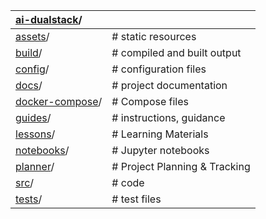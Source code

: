 
| [ai-dualstack](:/37f465e5e6004d16b2c3877163f39e5c)/   |                               |
|:------------------------------------------------------|:------------------------------|
| [assets](:/a8575cb124474ce79c390bbb33f81393)/         | # static resources            |
| [build](:/cd81fe34d18848d4ac7cb781c6ce5402)/          | # compiled and built output   |
| [config](:/45bcbdddd8f244fdb21877882b0459c4)/         | # configuration files         |
| [docs](:/d912cc2c8f7d44fc9fd7fa5277cc941b)/           | # project documentation       |
| [docker-compose](:/02ec5d399f4a4a9ab573b51ef5d2df02)/ | # Compose files               |
| [guides](:/ff6293eae76640e4937abf9d944788ff)/         | # instructions, guidance      |
| [lessons](:/051ed75bd8654418b9e9ed571968894e)/        | # Learning Materials          |
| [notebooks](:/ff67d7550511409bae8a3bd1c8978645)/      | # Jupyter notebooks           |
| [planner](:/0963f96185af4f058422007a58ccc7ea)/        | # Project Planning & Tracking |
| [src](:/fe19114082894c8a960b59ba63bd7f4f)/            | # code                        |
| [tests](:/24a8b710c3d543f49248dc4083c648da)/          | # test files                  |